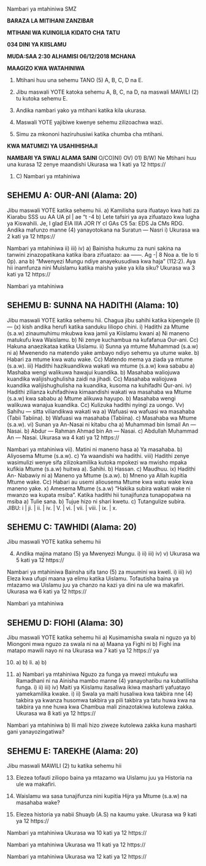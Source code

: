 Nambari ya mtahiniwa
SMZ

**BARAZA LA MITIHANI ZANZIBAR**

**MTIHANI WA KUINGILIA KIDATO CHA TATU**

**034 DINI YA KIISLAMU**

**MUDA:SAA 2:30 ALHAMISI 06/12/2018 MCHANA**

**MAAGIZO KWA WATAHINIWA**

1. Mtihani huu una sehemu TANO (5) A, B, C, D na E.

2. Jibu maswali YOTE katoka sehemu A, B, C, na D, na maswali
MAWILI (2) tu kutoka sehemu E.

3. Andika nambari yako ya mtihani katika kila ukurasa.

4. Maswali YOTE yajibiwe kwenye sehemu zilizoachwa wazi.

5. Simu za mkononi haziruhusiwi katika chumba cha mtihani.

**KWA MATUMIZI YA USAHIHISHAJI**

**NAMBARI YA SWALI ALAMA SAINI**
O/CO)NI) OV) 01) B/W) Ne
Mtihani huu una kurasa 12 zenye maandishi
Ukurasa wa 1 kati ya 12
https://

1. C)
Nambari ya mtahiniwa

## SEHEMU A: OUR-ANI (Alama: 20)
Jibu maswali YOTE katika sehemu hii.
a) Kamilisha sura ifuatayo kwa hati za Kiarabu
SSS uu AA UA pl
|
ae
“t
-4
b) Lete tafsiri ya aya zifuatazo kwa lugha ya Kiswahili.
Je, l glad EIA IIIA
JOR IY cI
GAs C5 5a: EDS
Ja CMs RDG.
Andika mafunzo manne (4) yanayotokana na Suratun — Nasri i)
Ukurasa wa 2 kati ya 12
https://

Nambari ya mtahiniwa ii)
iii)
iv)
a) Bainisha hukumu za nuni sakina na tanwini zinazopatikana katika ibara zifuatazo:
aa ——. Ag -|
8 Noa a. tle lo ti
0p). ana b) “Mwenyezi Mungu ndiye anayekusudiwa kwa haja” (112:2). Aya hii inamfunza nini Muislamu katika maisha yake ya kila siku?
Ukurasa wa 3 kati ya 12
https://

Nambari ya mtahiniwa

## SEHEMU B: SUNNA NA HADITHI (Alama: 10)
Jibu maswali YOTE katika sehemu hii.
Chagua jibu sahihi katika kipengele (i) — (x) kish andika herufi katika sanduku liliopo chini.
i) Hadithi za Mtume (s.a.w) zinaumuhimu mkubwa kwa jamii ya Kiislamu kwani a) Ni maneno matukufu kwa Waislamu.
b) Ni zenye kuchambua na kufafanua Our-ani.
Cc) Hakuna anaezikataa katika Uislamu.
ii) Sunna ya mtume Muhammad (s.a.w) ni a) Mwenendo na matendo yake ambayo ndiyo sehemu ya utume wake.
b) Habari za mtume kwa watu wake.
Cc) Matendo mema ya ziada ya mtume (s.a.w).
iii) Hadithi hazikuandikwa wakati wa mtume (s.a.w) kwa sababu a) Mashaba wengi walikuwa hawajui kuandika.
b) Masahaba waliojuwa kuandika walijishughulisha zaidi na jihadi.
Cc) Masahaba waliojuwa kuandika walijishughulisha na kuandika,
kusoma na kuhifadhi Qur-ani.
iv) Hadithi zilianza kuhifadhiwa kimaandishi wakati wa masahaba wa
Mtume (s.a.w) kwa sababu a) Mtume alikuwa hayupo.
b) Masahaba wengi walikuwa wanajua kuandika.
Cc) Kulizuka hadithi nyingi za uongo.
Vv) Sahihu — sitta viliandikwa wakati wa a) Wafuasi wa wafuasi wa masahaba (Tabii Tabiina).
b) Wafuasi wa masahaba (Tabiina).
c) Masahaba wa Mtume (s.a.w).
vi) Sunan ya An-Nasai ni kitabu cha a) Muhammad bin Ismail An — Nasai.
b) Abdur — Rahman Ahmad bin An — Nasai.
c) Abdullah Muhammad An — Nasai.
Ukurasa wa 4 kati ya 12
https://

Nambari ya mtahiniwa vii). Matini ni maneno hasa a) Ya masahaba.
b) Aliyosema Mtume (s.a.w).
c) Ya waandishi wa hadithi.
viii) Hadithi zenye wasimulizi wenye sifa zilizokamilika kutoka mpokezi wa mwisho mpaka kufikia Mtume (s.a.w) huitwa a). Sahihi.
b) Hassan.
c) Maudhuu.
ix) Hadithi An- Nabawiy ni a) Maneno ya Mtume (s.a.w).
b) Mneno ya Allah kupitia Mtume wake.
Cc) Habari au usemi aliousema Mtume kwa watu wake kwa maneno yake.
x) Amesema Mtume (s.a.w) “Hakika subira wakati wake ni mwanzo wa kupata msiba”. Katika hadithi hii tunajifunza tunapopatwa na msiba a) Tulie sana. b) Tujue hizo ni shari kwetu. c) Tutangulize subira.
JIBU:
i | ji. | ii. | iv. | V. | vi. | vii. | viii. | ix. | x.

## SEHEMU C: TAWHIDI (Alama: 20)
Jibu maswali YOTE katika sehemu hii

4. Andika majina matano (5) ya Mwenyezi Mungu.
i)
ii)
iii)
iv)
v)
Ukurasa wa 5 kati ya 12
https://

Nambari ya mtahiniwa
Bainsha sifa tano (5) za muumini wa kweli.
i)
iii)
iv)
Eleza kwa ufupi maana ya elimu katika Uislamu.
Tofautisha baina ya mtazamo wa Uislamu juu ya chanzo na kazi ya dini na ule wa makafiri.
Ukurasa wa 6 kati ya 12
https://

Nambari ya mtahiniwa

## SEHEMU D: FIOHI (Alama: 30)
Jibu maswali YOTE katika sehemu hii a) Kusimamisha swala ni nguzo ya b) Miongoni mwa nguzo za swala ni na a) Maana ya Fighi ni b) Fighi ina matapo mawili nayo ni na
Ukurasa wa 7 kati ya 12
https://
ya

10. a)
b)
li. a)
b)

12. a)
Nambari ya mtahiniwa
Nguzo za funga ya mwezi mtukufu wa Ramadhani ni na
Ainisha mambo manne (4) yanayoharibu na kubatilisha funga.
i)
ii)
iii)
iv)
Maiti ya Kiislamu itasaliwa ikiwa masharti yafuatayo yamekamilika kwake.
i)
ii)
Swala ya maiti husaliwa kwa takbira nne (4) takbira ya kwanza husomwa takbira ya pili takbira ya tatu huwa kwa na takbira ya nne huwa kwa
Chambua mali zinazotakiwa kutolewa zakka.
Ukurasa wa 8 kati ya 12
https://

Nambari ya mtahiniwa b) Ili mali hizo ziweze kutolewa zakka kuna masharti gani yanayozingatiwa?

## SEHEMU E: TAREKHE (Alama: 20)
Jibu maswali MAWILI (2) tu katika sehemu hii

13. Elezea tofauti ziliopo baina ya mtazamo wa Uislamu juu ya Historia na ule wa makafiri.

14. Waislamu wa sasa tunajifunza nini kupitia Hijra ya Mtume (s.a.w) na masahaba wake?

15. Elezea historia ya nabii Shuayb (A.S) na kaumu yake.
Ukurasa wa 9 kati ya 12
https://

Nambari ya mtahiniwa
Ukurasa wa 10 kati ya 12
https://

Nambari ya mtahiniwa
Ukurasa wa 11 kati ya 12
https://

Nambari ya mtahiniwa
Ukurasa wa 12 kati ya 12
https://